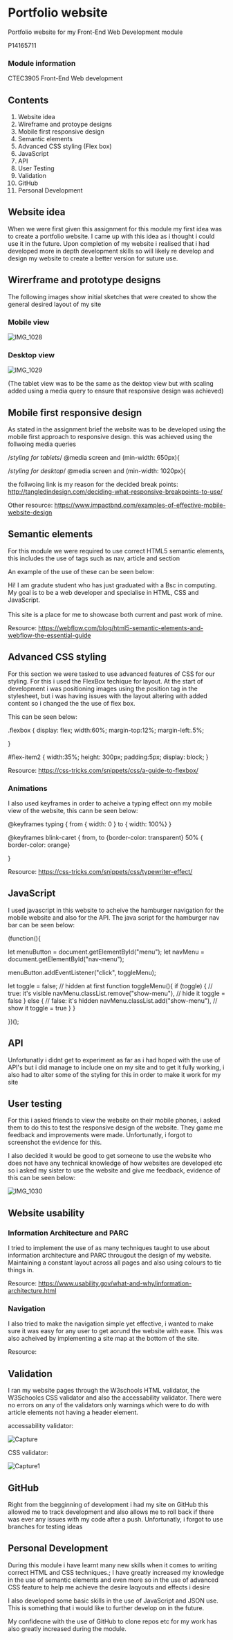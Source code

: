 # Portfolio website

Portfolio website for my Front-End Web Development module

P14165711

### Module information

CTEC3905 Front-End Web development

## Contents

1. Website idea
2. Wireframe and protoype designs
3. Mobile first responsive design
4. Semantic elements
5. Advanced CSS styling (Flex box)
6. JavaScript
7. API
8. User Testing
9. Validation
10. GitHub
11. Personal Development

## Website idea

When we were first given this assignment for this module my first idea was to create a portfolio website. I came up with this idea as i thought i could use it in the future. Upon completion of my website i realised that i had developed more in depth development skills so will likely re develop and design my website to create a better version for suture use.

## Wirerframe and prototype designs

The following images show initial sketches that were created to show the general desired layout of my site

### Mobile view

<img src="https://preview.ibb.co/gPcJZw/IMG_1028.jpg" alt="IMG_1028" border="0">

### Desktop view

<img src="https://preview.ibb.co/f3Jsuw/IMG_1029.jpg" alt="IMG_1029" border="0">

(The tablet view was to be the same as the dektop view but with scaling added using a media query to ensure that responsive design was achieved)

## Mobile first responsive design

As stated in the assignment brief the website was to be developed using the mobile first approach to responsive design. this was achieved using the follwoing media queries

/*styling for tablets*/
@media screen and (min-width: 650px){

/*styling for desktop*/
@media screen and (min-width: 1020px){

the follwoing link is my reason for the decided break points: http://tangledindesign.com/deciding-what-responsive-breakpoints-to-use/

Other resource: https://www.impactbnd.com/examples-of-effective-mobile-website-design

## Semantic elements

For this module we were required to use correct HTML5 semantic elements, this includes the use of tags such as nav, article and section

An example of the use of these can be seen below:

<section id="maintext">
    <article id="statement">
      <p>Hi! I am gradute student who has just graduated with a Bsc in computing. My goal is to be a web developer
      and specialise in HTML, CSS and JavaScript.<br><br> This site is a place for me to showcase both current and past work
    of mine.</p>
    </article>
  </section>
  
 Resource: https://webflow.com/blog/html5-semantic-elements-and-webflow-the-essential-guide
  
## Advanced CSS styling

For this section we were tasked to use advanced features of CSS for our styling. For this i used the FlexBox techique for layout. At the start of development i was positioning images using the position tag in the stylesheet, but i was having issues with the layout altering with added content so i changed the the use of flex box. 

This can be seen below:

.flexbox {
  display: flex;
  width:60%;
  margin-top:12%;
  margin-left:.5%;

}

#flex-item2 {
  width:35%;
  height: 300px;
  padding:5px;
  display: block;
}

Resource: https://css-tricks.com/snippets/css/a-guide-to-flexbox/
### Animations

I also used keyframes in order to acheive a typing effect onn my mobile view of the website, this cann be seen below:

@keyframes typing {
  from { width: 0 }
  to { width: 100%}
}

@keyframes blink-caret {
  from, to {border-color: transparent}
  50% { border-color: orange}

}

Resource: https://css-tricks.com/snippets/css/typewriter-effect/

## JavaScript

I used javascript in this website to acheive the hamburger navigation for the mobile website and also for the API. The java script for the hamburger nav bar can be seen below:

(function(){

  let menuButton = document.getElementById("menu");
  let navMenu = document.getElementById("nav-menu");

  menuButton.addEventListener("click", toggleMenu);

  let toggle = false; // hidden at first
  function toggleMenu(){
    if (toggle) { // true: it's visible
      navMenu.classList.remove("show-menu"), // hide it
      toggle = false
    }
    else { // false: it's hidden
      navMenu.classList.add("show-menu"), // show it
      toggle = true
    }
  }

})();

## API

Unfortunatly i didnt get to experiment as far as i had hoped with the use of API's but i did manage to include one on my site and to get it fully working, i also had to alter some of the styling for this in order to make it work for my site

## User testing

For this i asked friends to view the website on their mobile phones, i asked them to do this to test the responsive design of the website. They game me feedback and improvements were made. Unfortunatly, i forgot to screenshot the evidence for this.

I also decided it would be good to get someone to use the website who does not have any technical knowledge of how websites are developed etc so i asked my sister to use the website and give me feedback, evidence of this can be seen below:

<img src="https://preview.ibb.co/nJvu7G/IMG_1030.jpg" alt="IMG_1030" border="0">

## Website usability

### Information Architecture and PARC

I tried to implement the use of as many techniques taught to use about information architecture and PARC througout the design of my website. Maintaining a constant layout across all pages and also using colours to tie things in.

Resource: https://www.usability.gov/what-and-why/information-architecture.html

### Navigation

I also tried to make the navigation simple yet effective, i wanted to make sure it was easy for any user to get aorund the website with ease. This was also acheived by implementing a site map at the bottom of the site.

Resource: 

## Validation

I ran my website pages through the W3schools HTML validator, the W3Schoolcs CSS validator and also the accessability validator. There were no errors on any of the validators only warnings which were to do with article elements not having a header element.

accessability validator:

<img src="https://preview.ibb.co/hBGsSG/Capture.png" alt="Capture" border="0">

CSS validator:

<img src="https://image.ibb.co/kQsXSG/Capture1.png" alt="Capture1" border="0">


## GitHub

Right from the begginning of development i had my site on GitHub this allowed me to track development and also allows me to roll back if there was ever any issues with my code after a push. Unfortunatly, i forgot to use branches for testing ideas


## Personal Development

During this module i have learnt many new skills when it comes to writing correct HTML and CSS techniques.; I have greatly increased my knowledge in the use of semantic elements and even more so in the use of advanced CSS feature to help me achieve the desire laqyouts and effects i desire

I also developed some basic skills in the use of JavaScript and JSON use. This is something that i would like to further develop on in the future.

My confidecne with the use of GitHub to clone repos etc for my work has also greatly increased during the module.





